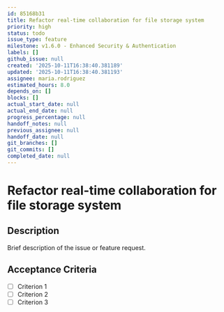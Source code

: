 ```yaml
---
id: 85168b31
title: Refactor real-time collaboration for file storage system
priority: high
status: todo
issue_type: feature
milestone: v1.6.0 - Enhanced Security & Authentication
labels: []
github_issue: null
created: '2025-10-11T16:38:40.381189'
updated: '2025-10-11T16:38:40.381193'
assignee: maria.rodriguez
estimated_hours: 8.0
depends_on: []
blocks: []
actual_start_date: null
actual_end_date: null
progress_percentage: null
handoff_notes: null
previous_assignee: null
handoff_date: null
git_branches: []
git_commits: []
completed_date: null
---
```


# Refactor real-time collaboration for file storage system

## Description

Brief description of the issue or feature request.

## Acceptance Criteria

- [ ] Criterion 1
- [ ] Criterion 2
- [ ] Criterion 3
